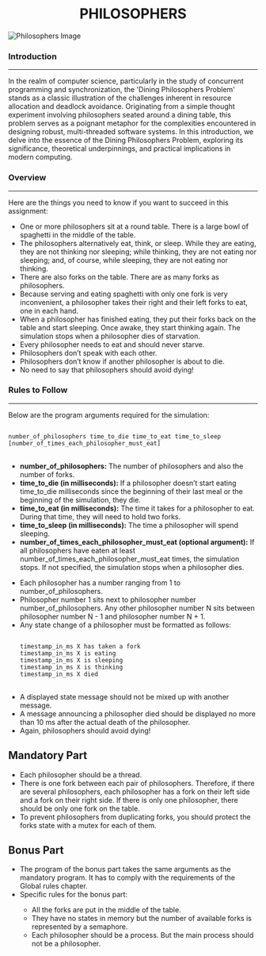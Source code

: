 # <h1 align="center">PHILOSOPHERS</h1>

<img src="[path/to/your/image.jpg](https://miro.medium.com/v2/resize:fit:1100/format:webp/1*kTNv4zAJfdhvM9l0LiwUaA.png)" alt="Philosophers Image" class="center">

### Introduction
---
In the realm of computer science, particularly in the study of concurrent programming and synchronization, the 'Dining Philosophers Problem' stands as a classic illustration of the challenges inherent in resource allocation and deadlock avoidance. Originating from a simple thought experiment involving philosophers seated around a dining table, this problem serves as a poignant metaphor for the complexities encountered in designing robust, multi-threaded software systems. In this introduction, we delve into the essence of the Dining Philosophers Problem, exploring its significance, theoretical underpinnings, and practical implications in modern computing.

### Overview
---
<p>Here are the things you need to know if you want to succeed in this assignment:</p>
<ul>
  <li>One or more philosophers sit at a round table. There is a large bowl of spaghetti in the middle of the table.</li>
  <li>The philosophers alternatively eat, think, or sleep. While they are eating, they are not thinking nor sleeping; while thinking, they are not eating nor sleeping; and, of course, while sleeping, they are not eating nor thinking.</li>
  <li>There are also forks on the table. There are as many forks as philosophers.</li>
  <li>Because serving and eating spaghetti with only one fork is very inconvenient, a philosopher takes their right and their left forks to eat, one in each hand.</li>
  <li>When a philosopher has finished eating, they put their forks back on the table and start sleeping. Once awake, they start thinking again. The simulation stops when a philosopher dies of starvation.</li>
  <li>Every philosopher needs to eat and should never starve.</li>
  <li>Philosophers don’t speak with each other.</li>
  <li>Philosophers don’t know if another philosopher is about to die.</li>
  <li>No need to say that philosophers should avoid dying!</li>
</ul>

### Rules to Follow
---
<p>Below are the program arguments required for the simulation:</p>
<pre>
<code>
number_of_philosophers time_to_die time_to_eat time_to_sleep [number_of_times_each_philosopher_must_eat]
</code>
</pre>

<ul>
  <li><strong>number_of_philosophers:</strong> The number of philosophers and also the number of forks.</li>
  <li><strong>time_to_die (in milliseconds):</strong> If a philosopher doesn’t start eating time_to_die milliseconds since the beginning of their last meal or the beginning of the simulation, they die.</li>
  <li><strong>time_to_eat (in milliseconds):</strong> The time it takes for a philosopher to eat. During that time, they will need to hold two forks.</li>
  <li><strong>time_to_sleep (in milliseconds):</strong> The time a philosopher will spend sleeping.</li>
  <li><strong>number_of_times_each_philosopher_must_eat (optional argument):</strong> If all philosophers have eaten at least number_of_times_each_philosopher_must_eat times, the simulation stops. If not specified, the simulation stops when a philosopher dies.</li>
</ul>
</pre>

<ul>
  <li>Each philosopher has a number ranging from 1 to number_of_philosophers.</li>
  <li>Philosopher number 1 sits next to philosopher number number_of_philosophers. Any other philosopher number N sits between philosopher number N - 1 and philosopher number N + 1.</li>
  <li>Any state change of a philosopher must be formatted as follows:</li>
<pre>
<code>
timestamp_in_ms X has taken a fork
timestamp_in_ms X is eating
timestamp_in_ms X is sleeping
timestamp_in_ms X is thinking
timestamp_in_ms X died
</code>
</pre>
  <li>A displayed state message should not be mixed up with another message.</li>
  <li>A message announcing a philosopher died should be displayed no more than 10 ms after the actual death of the philosopher.</li>
  <li>Again, philosophers should avoid dying!</li>
</ul>
<h2>Mandatory Part</h2>
<ul>
  <li>Each philosopher should be a thread.</li>
  <li>There is one fork between each pair of philosophers. Therefore, if there are several philosophers, each philosopher has a fork on their left side and a fork on their right side. If there is only one philosopher, there should be only one fork on the table.</li>
  <li>To prevent philosophers from duplicating forks, you should protect the forks state with a mutex for each of them.</li>
</ul>

<h2>Bonus Part</h2>
<ul>
  <li>The program of the bonus part takes the same arguments as the mandatory program. It has to comply with the requirements of the Global rules chapter.</li>
  <li>Specific rules for the bonus part:</li>
  <ul>
    <li>All the forks are put in the middle of the table.</li>
    <li>They have no states in memory but the number of available forks is represented by a semaphore.</li>
    <li>Each philosopher should be a process. But the main process should not be a philosopher.</li>
  </ul>
</ul>
